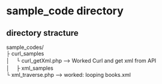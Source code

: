 # sample_code directory 

## directory stracture 

sample_codes/  
   ├ curl_samples   
   │ 　└ curl_getXml.php --> Worked Curl and get xml from API   
   │　 
   ├ xml_samples   
          └ xml_traverse.php --> worked: looping books.xml  
 

